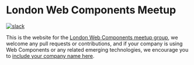 # London Web Components Meetup

[![slack](https://img.shields.io/badge/-join_us-pink.svg?logo=slack&longCache=true&style=flat-square)][slack]

This is the website for the [London Web Components meetup group][1], we welcome
any pull requests or contributions, and if your company is using Web Components
or any related emerging technologies, we encourage you to [include your company
name here][2].

[1]: https://www.meetup.com/web-components-meetup/
[2]: https://github.com/ldnwc/companies

[slack]: https://ldnwc.slack.com/

